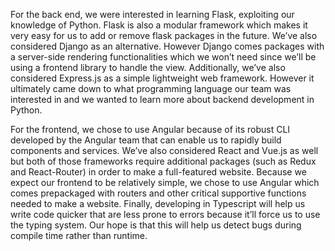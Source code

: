 For the back end, we were interested in learning Flask, exploiting our knowledge of Python. Flask is also a modular framework which makes it very easy for us to add or remove flask packages in the future. We’ve also considered Django as an alternative. However Django comes packages with a server-side rendering functionalities which we won’t need since we’ll be using a frontend library to handle the view. Additionally, we’ve also considered Express.js as a simple lightweight web framework. However it ultimately came down to what programming language our team was interested in and we wanted to learn more about backend development in Python.

For the frontend, we chose to use Angular because of its robust CLI developed by the Angular team that can enable us to rapidly build components and services. We’ve also considered React and Vue.js as well but both of those frameworks require additional packages (such as Redux and React-Router) in order to make a full-featured website. Because we expect our frontend to be relatively simple, we chose to use Angular which comes prepackaged with routers and other critical supportive functions needed to make a website. Finally, developing in Typescript will help us write code quicker that are less prone to errors because it’ll force us to use the typing system. Our hope is that this will help us detect bugs during compile time rather than runtime.
